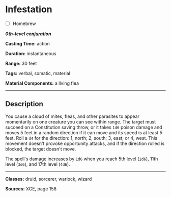 # Infestation

- [ ] Homebrew

***0th-level conjuration***

**Casting Time:** action

**Duration:** instantaneous

**Range:** 30 feet

**Tags:** verbal, somatic, material

**Material Components:** a living flea

---

## Description
You cause a cloud of mites, fleas, and other parasites to appear momentarily on one creature you can see within range.
The target must succeed on a Constitution saving throw, or it takes `1d6` poison damage and moves 5 feet in a random direction if it can move and its speed is at least 5 feet.
Roll a `d4` for the direction: 1, north; 2, south; 3, east; or 4, west.
This movement doesn't provoke opportunity attacks, and if the direction rolled is blocked, the target doesn't move.

The spell's damage increases by `1d6` when you reach 5th level (`2d6`), 11th level (`3d6`), and 17th level (`4d6`).

---

**Classes:** druid, sorcerer, warlock, wizard

**Sources:** XGE, page 158
